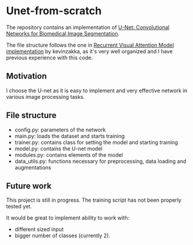 # Unet-from-scratch

The repository contains an implementation of [U-Net: Convolutional Networks for Biomedical Image Segmentation](https://arxiv.org/abs/1505.04597).

The file structure follows the one in [Recurrent Visual Attention Model implementation](https://github.com/Mgryn/recurrent-visual-attention) by kevinzakka, as it's very well organized and I have previous experience with this code.

## Motivation

I choose the U-net as it is easy to implement and very effective network in various image processing tasks. 

## File structure

- config.py: parameters of the network
- main.py: loads the dataset and starts training
- trainer.py: contains class for setting the model and starting training
- model.py: contains the U-net model
- modules.py: contains elements of the model
- data_utils.py: functions necessary for preprocessing, data loading and augmentations

## Future work

This project is still in progress. The training script has not been properly tested yet. 

It would be great to implement ability to work with:
- different sized input
- bigger number of classes (currently 2).
